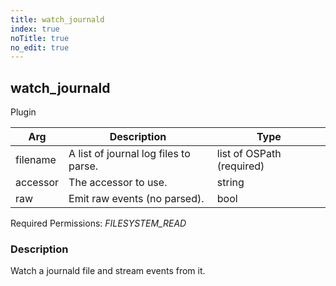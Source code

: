 ```yaml
---
title: watch_journald
index: true
noTitle: true
no_edit: true
---
```




<div class="vql_item"></div>


## watch_journald
<span class='vql_type pull-right page-header'>Plugin</span>



<div class="vqlargs"></div>

Arg | Description | Type
----|-------------|-----
filename|A list of journal log files to parse.|list of OSPath (required)
accessor|The accessor to use.|string
raw|Emit raw events (no parsed).|bool

Required Permissions: 
<i class="linkcolour label pull-right label-success">FILESYSTEM_READ</i>

### Description

Watch a journald file and stream events from it. 

